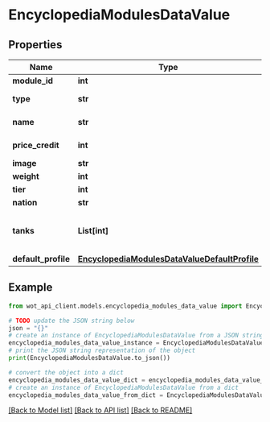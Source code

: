 # EncyclopediaModulesDataValue


## Properties

Name | Type | Description | Notes
------------ | ------------- | ------------- | -------------
**module_id** | **int** | Module ID | 
**type** | **str** | Module type | 
**name** | **str** | Module name | 
**price_credit** | **int** | Cost in credits | 
**image** | **str** | Image link | 
**weight** | **int** | Weight (kg) | 
**tier** | **int** | Tier | 
**nation** | **str** | Nation | 
**tanks** | **List[int]** | Vehicles compatible with module | 
**default_profile** | [**EncyclopediaModulesDataValueDefaultProfile**](EncyclopediaModulesDataValueDefaultProfile.md) |  | [optional] 

## Example

```python
from wot_api_client.models.encyclopedia_modules_data_value import EncyclopediaModulesDataValue

# TODO update the JSON string below
json = "{}"
# create an instance of EncyclopediaModulesDataValue from a JSON string
encyclopedia_modules_data_value_instance = EncyclopediaModulesDataValue.from_json(json)
# print the JSON string representation of the object
print(EncyclopediaModulesDataValue.to_json())

# convert the object into a dict
encyclopedia_modules_data_value_dict = encyclopedia_modules_data_value_instance.to_dict()
# create an instance of EncyclopediaModulesDataValue from a dict
encyclopedia_modules_data_value_from_dict = EncyclopediaModulesDataValue.from_dict(encyclopedia_modules_data_value_dict)
```
[[Back to Model list]](../README.md#documentation-for-models) [[Back to API list]](../README.md#documentation-for-api-endpoints) [[Back to README]](../README.md)


